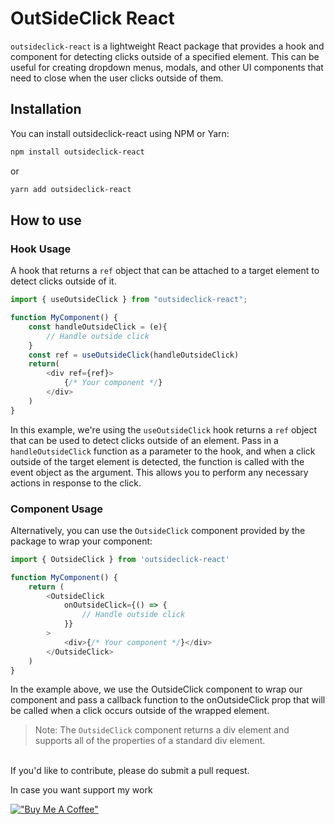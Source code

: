 # OutSideClick React

`outsideclick-react` is a lightweight React package that provides a hook and component for detecting clicks outside of a specified element. This can be useful for creating dropdown menus, modals, and other UI components that need to close when the user clicks outside of them.

## Installation

You can install outsideclick-react using NPM or Yarn:

```bash
npm install outsideclick-react
```

or

```bash
yarn add outsideclick-react
```

## How to use

### Hook Usage

A hook that returns a `ref` object that can be attached to a target element to detect clicks outside of it.

```javascript
import { useOutsideClick } from "outsideclick-react";

function MyComponent() {
    const handleOutsideClick = (e){
        // Handle outside click
    }
    const ref = useOutsideClick(handleOutsideClick)
    return(
        <div ref={ref}>
            {/* Your component */}
        </div>
    )
}
```

In this example, we're using the `useOutsideClick` hook returns a `ref` object that can be used to detect clicks outside of an element. Pass in a `handleOutsideClick` function as a parameter to the hook, and when a click outside of the target element is detected, the function is called with the event object as the argument. This allows you to perform any necessary actions in response to the click.

### Component Usage

Alternatively, you can use the `OutsideClick` component provided by the package to wrap your component:

```javascript
import { OutsideClick } from 'outsideclick-react'

function MyComponent() {
    return (
        <OutsideClick
            onOutsideClick={() => {
                // Handle outside click
            }}
        >
            <div>{/* Your component */}</div>
        </OutsideClick>
    )
}
```

In the example above, we use the OutsideClick component to wrap our component and pass a callback function to the onOutsideClick prop that will be called when a click occurs outside of the wrapped element.

> Note: The `OutsideClick` component returns a div element and supports all of the properties of a standard div element.

<br/>
If you'd like to contribute, please do submit a pull request.

In case you want support my work

[!["Buy Me A Coffee"](https://www.buymeacoffee.com/assets/img/custom_images/orange_img.png)](https://buymeacoffee.com/rashed.iqbal)
